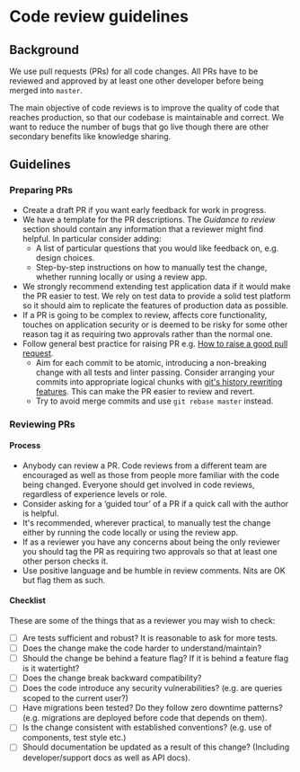 # Code review guidelines

## Background

We use pull requests (PRs) for all code changes. All PRs have to be
reviewed and approved by at least one other developer before being merged into
`master`.

The main objective of code reviews is to improve the quality of code that
reaches production, so that our codebase is maintainable and correct. We want
to reduce the number of bugs that go live though there are other secondary
benefits like knowledge sharing.

## Guidelines

### Preparing PRs

- Create a draft PR if you want early feedback for work in progress.
- We have a template for the PR descriptions. The _Guidance to
  review_ section should contain any information that a reviewer might find
  helpful. In particular consider adding:
  - A list of particular questions that you would like feedback on, e.g. design
    choices.
  - Step-by-step instructions on how to manually test the change, whether
    running locally or using a review app.
- We strongly recommend extending test application data if it would make the PR
  easier to test. We rely on test data to provide a solid test platform so it
  should aim to replicate the features of production data as possible.
- If a PR is going to be complex to review, affects core functionality, touches
  on application security or is deemed to be risky for some other reason tag
  it as requiring two approvals rather than the normal one.
- Follow general best practice for raising PR e.g. [How to raise a good pull request](https://www.annashipman.co.uk/jfdi/good-pull-requests.html).
  - Aim for each commit to be atomic, introducing a non-breaking change with all tests and linter passing. Consider arranging your commits into appropriate logical chunks with [git's history rewriting features](https://git-scm.com/book/en/v2/Git-Tools-Rewriting-History). This can make the PR easier to review and revert.
  - Try to avoid merge commits and use `git rebase master` instead.

### Reviewing PRs

#### Process

- Anybody can review a PR. Code reviews from a different team are encouraged as
  well as those from people more familiar with the code being changed. Everyone
  should get involved in code reviews, regardless of experience levels or role.
- Consider asking for a ‘guided tour’ of a PR if a quick call with the author
  is helpful.
- It's recommended, wherever practical, to manually test the change either by
  running the code locally or using the review app.
- If as a reviewer you have any concerns about being the only reviewer you
  should tag the PR as requiring two approvals so that at least one other
  person checks it.
- Use positive language and be humble in review comments. Nits are OK but flag
  them as such.

#### Checklist

These are some of the things that as a reviewer you may wish to check:

- [ ] Are tests sufficient and robust? It is reasonable to ask for more tests.
- [ ] Does the change make the code harder to understand/maintain?
- [ ] Should the change be behind a feature flag? If it is behind a feature flag
  is it watertight?
- [ ] Does the change break backward compatibility?
- [ ] Does the code introduce any security vulnerabilities? (e.g. are queries
  scoped to the current user?)
- [ ] Have migrations been tested? Do they follow zero downtime patterns? (e.g.
  migrations are deployed before code that depends on them).
- [ ] Is the change consistent with established conventions? (e.g. use of
  components, test style etc.)
- [ ] Should documentation be updated as a result of this change? (Including
  developer/support docs as well as API docs).
